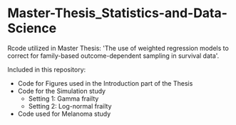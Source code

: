 # Master-Thesis_Statistics-and-Data-Science
Rcode utilized in Master Thesis: 'The use of weighted regression models to correct for family-based outcome-dependent sampling in survival data'.

Included in this repository:
- Code for Figures used in the Introduction part of the Thesis
- Code for the Simulation study
  - Setting 1: Gamma frailty
  - Setting 2: Log-normal frailty
- Code used for Melanoma study
